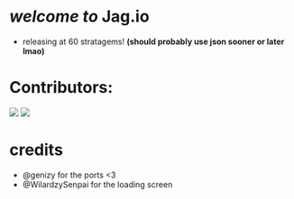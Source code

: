 # *welcome to* **Jag.io** 
 - releasing at 60 stratagems!
**(should probably use json sooner or later lmao)**
# Contributors:
<a>
  <img src="https://contrib.rocks/image?repo=waterl3mon/Jag.io" />
  <img src="https://contrib.rocks/image?repo=WilardzySenpai/WilardzySenpai" />
</a>
 
# credits
- @genizy for the ports <3 
- @WilardzySenpai for the loading screen
